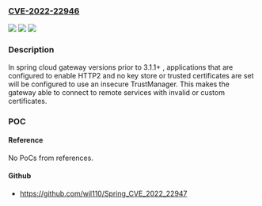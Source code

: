 ### [CVE-2022-22946](https://cve.mitre.org/cgi-bin/cvename.cgi?name=CVE-2022-22946)
![](https://img.shields.io/static/v1?label=Product&message=Spring%20Cloud%20Gateway&color=blue)
![](https://img.shields.io/static/v1?label=Version&message=n%2Fa&color=blue)
![](https://img.shields.io/static/v1?label=Vulnerability&message=OWASP%20Top%20Ten%202021%20Category%20A05%3A2021%20-%20Security%20Misconfiguration&color=brighgreen)

### Description

In spring cloud gateway versions prior to 3.1.1+ , applications that are configured to enable HTTP2 and no key store or trusted certificates are set will be configured to use an insecure TrustManager. This makes the gateway able to connect to remote services with invalid or custom certificates.

### POC

#### Reference
No PoCs from references.

#### Github
- https://github.com/wjl110/Spring_CVE_2022_22947


